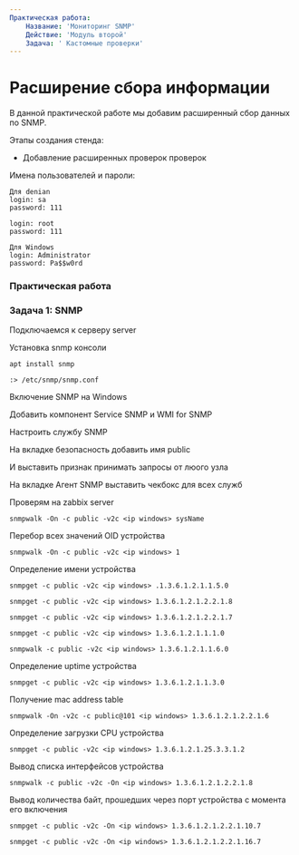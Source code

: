 ```yaml
---
Практическая работа:
    Название: 'Мониторинг SNMP'
    Действие: 'Модуль второй'
    Задача: ' Кастомные проверки'
---
```

# **Расширение сбора информации**

В данной практической работе мы добавим расширенный сбор данных по SNMP.

Этапы создания стенда:

- Добавление расширенных проверок проверок


Имена пользователей и пароли:
```
Для denian
login: sa 
password: 111

login: root 
password: 111
```
```
Для Windows
login: Administrator 
password: Pa$$w0rd
```
### **Практическая работа**

### **Задача 1: SNMP**
Подключаемся к серверу server


Установка snmp консоли
```
apt install snmp
```
```
:> /etc/snmp/snmp.conf
```


Включение SNMP на Windows 

Добавить компонент Service SNMP и WMI for SNMP

Настроить службу SNMP

На вкладке безопасность добавить имя public

И выставить признак принимать запросы от люого узла

На вкладке Агент SNMP выставить чекбокс для всех служб


Проверям на zabbix server

```
snmpwalk -On -c public -v2c <ip windows> sysName

```

Перебор всех значений OID устройства
```
snmpwalk -On -c public -v2c <ip windows> 1
```
Определение имени устройства
```
snmpget -c public -v2c <ip windows> .1.3.6.1.2.1.1.5.0
```
```
snmpget -c public -v2c <ip windows> 1.3.6.1.2.1.2.2.1.8
```
```
snmpget -c public -v2c <ip windows> 1.3.6.1.2.1.2.2.1.7
```
```
snmpget -c public -v2c <ip windows> 1.3.6.1.2.1.1.1.0
```
```
snmpwalk -c public -v2c <ip windows> 1.3.6.1.2.1.1.6.0
```
Определение uptime устройства
```
snmpget -c public -v2c <ip windows> 1.3.6.1.2.1.1.3.0
```
Получение mac address table
```
snmpwalk -On -v2c -c public@101 <ip windows> 1.3.6.1.2.1.2.2.1.6
```
Определение загрузки CPU устройства
```
snmpget -c public -v2c <ip windows> 1.3.6.1.2.1.25.3.3.1.2
```
Вывод списка интерфейсов устройства
```
snmpwalk -c public -v2c -On <ip windows> 1.3.6.1.2.1.2.2.1.8
```

Вывод количества байт, прошедших через порт устройства с момента его включения
```
snmpget -c public -v2c -On <ip windows> 1.3.6.1.2.1.2.2.1.10.7
```
```
snmpget -c public -v2c -On <ip windows> 1.3.6.1.2.1.2.2.1.16.7
```


